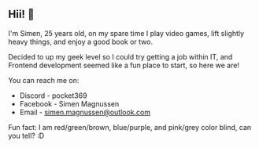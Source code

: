 ## Hii! 👋
I'm Simen, 
25 years old, on my spare time I play video games, lift slightly heavy things, and enjoy a good book or two.

Decided to up my geek level so I could try getting a job within IT, and Frontend development seemed like a fun place to start, so here we are!

You can reach me on:

- Discord - pocket369
- Facebook - Simen Magnussen
- Email - simen.magnussen@outlook.com

Fun fact: I am red/green/brown, blue/purple, and pink/grey color blind, can you tell? :D
